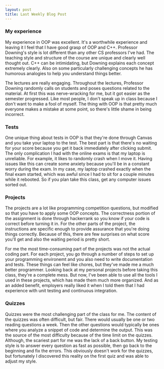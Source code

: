 ```yaml
---
layout: post
title: Last Weekly Blog Post
---
```


### My experience
My experience in OOP was excellent. It's a worthwhile experience and leaving it I feel that I have good grasp of OOP and C++. Professor Downing's style is lot different than any other CS professors I've had. The teaching style and structure of the course are unique and clearly well thought out. C++ can be intimidating, but Downing explains each concept extremely clearly. Also on some particularly challenging concepts he has humorous analogies to help you understand things better. 

The lectures are really engaging. Throughout the lectures, Professor Downing randomly calls on students and poses questions related to the material. At first this was nerve-wracking for me, but it got easier as the semester progressed. Like most people, I don't speak up in class because I don't want to make a fool of myself. The thing with OOP is that pretty much everyone makes a mistake at some point, so there's little shame in being incorrect. 

### Tests
One unique thing about tests in OOP is that they're done through Canvas and you take your laptop to the test. The best part is that there's no waiting for your score because you get it back immediately after clicking submit. The only complication I had with the online exams is that my laptop is unreliable. For example, it likes to randomly crash when I move it. Having issues like this can create some anxiety because you'll be in a constant worry during the exam. In my case, my laptop crashed exactly when the final exam started, which was awful since I had to sit for a couple minutes while it rebooted. So if you plan take this class, get any computer issues sorted out. 

### Projects
The projects are a lot like programming competition questions, but modified so that you have to apply some OOP concepts. The correctness portion of the assignment is done through hackerrank so you know if your code is correct before turning it in. For the other parts of the project, the instructions are specific enough to provide assurance that you're doing things correctly. Because of this, there are few surprises on what score you'll get and also the waiting period is pretty short. 

For me the most time-consuming part of the projects was not the actual coding part. For each project, you go through a number of steps to set up your programming environemt and you also need to write documentation and tests. These things can feel like chores, but they've made me a much better programmer. Looking back at my personal projects before taking this class, they're a complete mess. But now, I've been able to use all the tools I used in these projects, which has made them much more organized. And as an added benefit, employers really liked it when I told them that I had experience with unit testing and continuous integration. 

### Quizzes
Quizzes were the most challenging part of the class for me. The content of the quizzes was often difficult, but fair. There would usually be one or two reading questions a week. Then the other questions would typically be ones where you analyze a snippet of code and determine the output. This was the source of the most difficulty because of the time limit on the quizzes. Although, the scariest part for me was the lack of a back button. My testing style is to answer every question as fast as possible, then go back to the beginning and fix the errors. This obviously doesn't work for the quizzes, but fortunately I discovered this reality on the first quiz and was able to adjust my style. 
